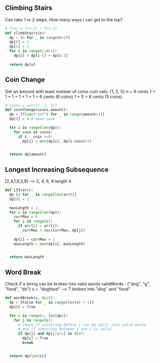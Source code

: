 ## Climbing Stairs
Can take 1 or 2 steps. How many ways i can get to the top?
```python
# f(n) = f(n-1) + f(n-2)
def climbStairs(n):
  dp = [0 for _ in range(n+1)]
  dp[0] = 1
  dp[1] = 1
  for i in range(2,n+1):
    dp[i] = dp[i-1] + dp[i-2]
  
  return dp[n]
```

## Coin Change
Get an amount with least number of coins
coin vals: {1, 2, 5}
n = 6 cents
1 + 1 + 1 + 1 + 1 + 1 = 6 cents (6 coins)
1 + 5 = 6 cents (5 coins)
```python
# coins = set({1, 2, 5})
def coinChange(coins,amount):
  dp = [float("inf") for _ in range(amount+1)]
  dp[0] = 0 # base case

  for i in range(len(dp)):
    for coin in coins:
      if i - coin >=0:
        dp[i] = min(dp[i], dp[i-coin]+1)
      

  return dp[amount]
```

## Longest Increasing Subsequence
[2,4,1,6,3,9] --> 2, 4, 6, 9 length 4
```python
def LIS(arr):
  dp [0 for _ in range(len(arr))]
  dp[0] = 1

  maxLength = 1;
  for i in range(len(dp)):
    currMax = 0
    for j in range(i):
      if arr[i] > arr[j]:
        currMax = max(currMax, dp[j])
    
    dp[i] = currMax + 1
    maxLength = max(dp[i], maxLength)

  
  return maxLength
```

## Word Break
Check if a string can be broken into valid words
validWords : {"dog", "g", "food", "do"}
s = "dogfood" --> T broken into "dog" and "food"
```python
def wordBreak(s, dict):
  dp = [False for _ in range(len(s) + 1)]
  dp[0] = True

  for i in range(1, len(dp)):
    for j in range(i):
      # Check if substring before j can be split into valid words
      # and if substring between j and i is valid
      if dp[j] and dp[j:i+1] in dict:
        dp[i] = True
        break

  
  return dp[len(s)]
```
